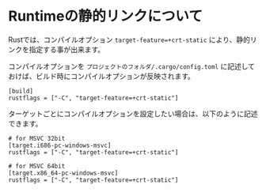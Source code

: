 # Runtimeの静的リンクについて

Rustでは、コンパイルオプション `target-feature=+crt-static` により、静的リンクを指定する事が出来ます。


コンパイルオプションを `プロジェクトのフォルダ/.cargo/config.toml` に記述しておけば、ビルド時にコンパイルオプションが反映されます。

```
[build]
rustflags = ["-C", "target-feature=+crt-static"]
```

ターゲットごとにコンパイルオプションを設定したい場合は、以下のように記述できます。
```
# for MSVC 32bit
[target.i686-pc-windows-msvc]
rustflags = ["-C", "target-feature=+crt-static"]

# for MSVC 64bit
[target.x86_64-pc-windows-msvc]    
rustflags = ["-C", "target-feature=+crt-static"]
```

